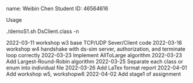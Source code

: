 name: Weibin Chen
Student ID: 46564616

Usage

./demoS1.sh DsClient.class -n




2022-03-11 workshop w3 base TCP/UDP Sever/Client code
2022-03-16 workshop w4 handshake with ds-sim server, authorization, and terminate loop correctly
2022-03-23 Implement AllToLarge algorithm
2022-03-23 Add Largest-Round-Robin algorithm
2022-03-25 Separate each class or enum into individual file
2022-03-26 Add LaTex format report
2022-04-01 Add workshop w5, workshopw6
2022-04-02 Add stage1 of assignment
